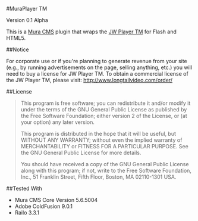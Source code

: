 #MuraPlayer TM

Version 0.1 Alpha

This is a [Mura CMS](http://getmura.com) plugin that wraps the [JW Player TM](http://www.longtailvideo.com/players) for Flash and HTML5.


##Notice

For corporate use or if you're planning to generate revenue from your site (e.g., by running advertisements on the page, selling anything, etc.) you will need to buy a license for JW Player TM. To obtain a commercial license of the JW Player TM, please visit: http://www.longtailvideo.com/order/

##License

> This program is free software; you can redistribute it and/or modify
> it under the terms of the GNU General Public License as published by
> the Free Software Foundation; either version 2 of the License, or
> (at your option) any later version.
> 
> This program is distributed in the hope that it will be useful,
> but WITHOUT ANY WARRANTY; without even the implied warranty of
> MERCHANTABILITY or FITNESS FOR A PARTICULAR PURPOSE.  See the
> GNU General Public License for more details.
> 
> You should have received a copy of the GNU General Public License along
> with this program; if not, write to the Free Software Foundation, Inc.,
> 51 Franklin Street, Fifth Floor, Boston, MA 02110-1301 USA.


##Tested With

* Mura CMS Core Version 5.6.5004
* Adobe ColdFusion 9.0.1
* Railo 3.3.1